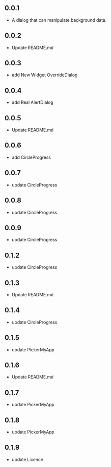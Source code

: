 ## 0.0.1

- A dialog that can manipulate background data.

## 0.0.2

- Update README.md

## 0.0.3

- add New Widget OverrideDialog

## 0.0.4

- add Real AlertDialog

## 0.0.5

- Update README.md

## 0.0.6

- add CircleProgress

## 0.0.7

- update CircleProgress

## 0.0.8

- update CircleProgress

## 0.0.9

- update CircleProgress

## 0.1.2

- update CircleProgress

## 0.1.3

- Update README.md

## 0.1.4

- update CircleProgress

## 0.1.5

- update PickerMyApp

## 0.1.6

- Update README.md

## 0.1.7

- update PickerMyApp

## 0.1.8

- update PickerMyApp

## 0.1.9

- update Licence